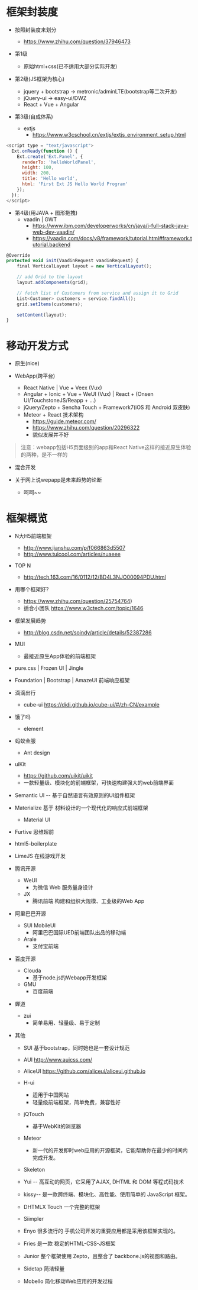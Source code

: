 # 框架封装度

- 按照封装度来划分
  - <https://www.zhihu.com/question/37946473>

- 第1级
  - 原始html+css(已不适用大部分实际开发)

- 第2级(JS框架为核心)

  - jquery + bootstrap -> metronic/adminLTE(bootstrap等二次开发)
  - jQuery-ui -> easy-ui/DWZ
  - React + Vue + Angular

- 第3级(自成体系)
  - extjs
    - https://www.w3cschool.cn/extjs/extjs_environment_setup.html

```js
<script type = "text/javascript">
  Ext.onReady(function () {
    Ext.create('Ext.Panel', {
      renderTo: 'helloWorldPanel',
      height: 100,
      width: 200,
      title: 'Hello world',
      html: 'First Ext JS Hello World Program'
    });
  });
</script>
```

- 第4级(用JAVA + 图形拖拽)
  - vaadin | GWT
    - https://www.ibm.com/developerworks/cn/java/j-full-stack-java-web-dev-vaadin/
    - https://vaadin.com/docs/v8/framework/tutorial.html#framework.tutorial.backend

```js
@Override
protected void init(VaadinRequest vaadinRequest) {
    final VerticalLayout layout = new VerticalLayout();

    // add Grid to the layout
    layout.addComponents(grid);

    // fetch list of Customers from service and assign it to Grid
    List<Customer> customers = service.findAll();
    grid.setItems(customers);

    setContent(layout);
}
```

# 移动开发方式

- 原生(nice)

- WebApp(跨平台)
  - React Native | Vue + Veex (Vux)
  - Angular + Ionic + Vue + WeUI (Vux) | React + (Onsen UI/TouchstoneJS/Reapp + ...)
  - jQuery/Zepto + Sencha Touch + Framework7(iOS 和 Android 双皮肤)
  - Meteor + React 技术架构
    - https://guide.meteor.com/
    - https://www.zhihu.com/question/20296322
    - 貌似发展并不好

> 注意：webapp包括H5页面级别的app和React Native这样的接近原生体验的两种，是不一样的

- 混合开发

- 关于网上说wepapp是未来趋势的论断
  - 呵呵~~


# 框架概览

- N大H5前端框架
  - http://www.jianshu.com/p/f066863d5507
  - http://www.tuicool.com/articles/nuaeee
- TOP N
  - http://tech.163.com/16/0112/12/BD4L3NJO00094PDU.html
- 用哪个框架好?
  - https://www.zhihu.com/question/25754764)
  - 适合小团队 https://www.w3ctech.com/topic/1646
- 框架发展趋势
  - http://blog.csdn.net/soindy/article/details/52387286

- MUI
  - 最接近原生App体验的前端框架

- pure.css | Frozen UI |  Jingle

- Foundation | Bootstrap | AmazeUI 前端响应框架

- 滴滴出行
  - cube-ui https://didi.github.io/cube-ui/#/zh-CN/example

- 饿了吗
  - element

- 蚂蚁金服
  - Ant design

- uiKit
  - https://github.com/uikit/uikit
  - 一款轻量级、模块化的前端框架，可快速构建强大的web前端界面

- Semantic UI -- 基于自然语言有效原则的UI组件框架

- Materialize 基于 材料设计的一个现代化的响应式前端框架
   - Material UI

- Furtive 思维超前

- html5-boilerplate

- LimeJS 在线游戏开发

- 腾讯开源

  - WeUI
    - 为微信 Web 服务量身设计
  - JX
    - 腾讯前端 构建和组织大规模、工业级的Web App

- 阿里巴巴开源

  - SUI MobileUI
    - 阿里巴巴国际UED前端团队出品的移动端
  - Arale
    - 支付宝前端

- 百度开源

  - Clouda
    - 基于node.js的Webapp开发框架
  - GMU
    - 百度前端

- 蝉道
  - zui
    - 简单易用、轻量级、易于定制

- 其他
  - SUI 基于bootstrap，同时她也是一套设计规范
  - AUI http://www.auicss.com/
  - AliceUI https://github.com/aliceui/aliceui.github.io
  - H-ui
    - 适用于中国网站
    - 轻量级前端框架，简单免费，兼容性好
  - jQTouch
    - 基于WebKit的浏览器
  - Meteor
    - 新一代的开发即时web应用的开源框架，它能帮助你在最少的时间内完成开发。

  - Skeleton

  - Yui -- 高互动的网页，它采用了AJAX, DHTML 和 DOM 等程式码技术

  - kissy-- 是一款跨终端、模块化、高性能、使用简单的 JavaScript 框架。

  - DHTMLX Touch 一个完整的框架

  - Siimpler

  - Enyo 很多流行的 手机公司开发的重要应用都是采用该框架实现的。

  - Fries 是一款 稳定的HTML-CSS-JS框架

  - Junior 整个框架使用 Zepto，且整合了 backbone.js的视图和路由。

  - Sidetap 简洁轻量
  - Mobello 简化移动Web应用的开发过程
